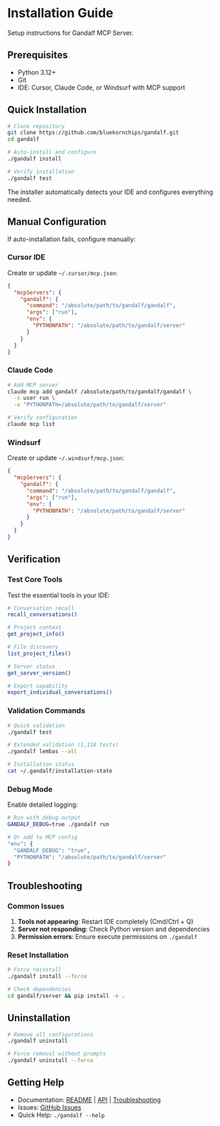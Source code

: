 # Installation Guide

Setup instructions for Gandalf MCP Server.

## Prerequisites

- Python 3.12+
- Git
- IDE: Cursor, Claude Code, or Windsurf with MCP support

## Quick Installation

```bash
# Clone repository
git clone https://github.com/bluekornchips/gandalf.git
cd gandalf

# Auto-install and configure
./gandalf install

# Verify installation
./gandalf test
```

The installer automatically detects your IDE and configures everything needed.

## Manual Configuration

If auto-installation fails, configure manually:

### Cursor IDE

Create or update `~/.cursor/mcp.json`:

```json
{
  "mcpServers": {
    "gandalf": {
      "command": "/absolute/path/to/gandalf/gandalf",
      "args": ["run"],
      "env": {
        "PYTHONPATH": "/absolute/path/to/gandalf/server"
      }
    }
  }
}
```

### Claude Code

```bash
# Add MCP server
claude mcp add gandalf /absolute/path/to/gandalf/gandalf \
  -s user run \
  -e "PYTHONPATH=/absolute/path/to/gandalf/server"

# Verify configuration
claude mcp list
```

### Windsurf

Create or update `~/.windsurf/mcp.json`:

```json
{
  "mcpServers": {
    "gandalf": {
      "command": "/absolute/path/to/gandalf/gandalf",
      "args": ["run"],
      "env": {
        "PYTHONPATH": "/absolute/path/to/gandalf/server"
      }
    }
  }
}
```

## Verification

### Test Core Tools

Test the essential tools in your IDE:

```bash
# Conversation recall
recall_conversations()

# Project context
get_project_info()

# File discovery
list_project_files()

# Server status
get_server_version()

# Export capability
export_individual_conversations()
```

### Validation Commands

```bash
# Quick validation
./gandalf test

# Extended validation (1,118 tests)
./gandalf lembas --all

# Installation status
cat ~/.gandalf/installation-state
```

### Debug Mode

Enable detailed logging:

```bash
# Run with debug output
GANDALF_DEBUG=true ./gandalf run

# Or add to MCP config
"env": {
  "GANDALF_DEBUG": "true",
  "PYTHONPATH": "/absolute/path/to/gandalf/server"
}
```

## Troubleshooting

### Common Issues

1. **Tools not appearing**: Restart IDE completely (Cmd/Ctrl + Q)
2. **Server not responding**: Check Python version and dependencies
3. **Permission errors**: Ensure execute permissions on `./gandalf`

### Reset Installation

```bash
# Force reinstall
./gandalf install --force

# Check dependencies
cd gandalf/server && pip install -e .
```

## Uninstallation

```bash
# Remove all configurations
./gandalf uninstall

# Force removal without prompts
./gandalf uninstall --force
```

## Getting Help

- Documentation: [README](../README.md) | [API](API.md) | [Troubleshooting](TROUBLESHOOTING.md)
- Issues: [GitHub Issues](https://github.com/bluekornchips/gandalf/issues)
- Quick Help: `./gandalf --help`
